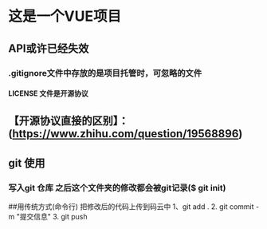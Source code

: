 # 这是一个VUE项目

## API或许已经失效

### .gitignore文件中存放的是项目托管时，可忽略的文件

#### LICENSE 文件是开源协议

## 【开源协议直接的区别】：(https://www.zhihu.com/question/19568896)


## git 使用
### 写入git 仓库  之后这个文件夹的修改都会被git记录($ git init)


##用传统方式(命令行) 把修改后的代码上传到码云中
1、git add . 
2. git commit -m "提交信息"
3. git push

